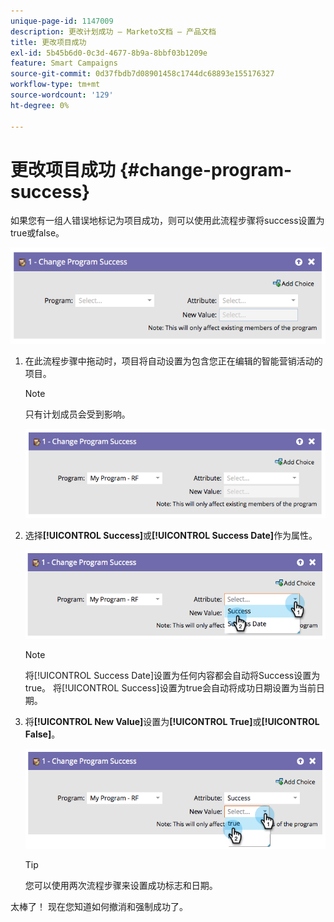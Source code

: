 ```yaml
---
unique-page-id: 1147009
description: 更改计划成功 — Marketo文档 — 产品文档
title: 更改项目成功
exl-id: 5b45b6d0-0c3d-4677-8b9a-8bbf03b1209e
feature: Smart Campaigns
source-git-commit: 0d37fbdb7d08901458c1744dc68893e155176327
workflow-type: tm+mt
source-wordcount: '129'
ht-degree: 0%

---
```


# 更改项目成功 {#change-program-success}

如果您有一组人错误地标记为项目成功，则可以使用此流程步骤将success设置为true或false。

![](assets/change-program-success-1.png)

1. 在此流程步骤中拖动时，项目将自动设置为包含您正在编辑的智能营销活动的项目。

   >[!NOTE]
   >
   >只有计划成员会受到影响。

   ![](assets/change-program-success-2.png)

1. 选择&#x200B;**[!UICONTROL Success]**&#x200B;或&#x200B;**[!UICONTROL Success Date]**&#x200B;作为属性。

   ![](assets/change-program-success-3.png)

   >[!NOTE]
   >
   >将[!UICONTROL Success Date]设置为任何内容都会自动将Success设置为true。 将[!UICONTROL Success]设置为true会自动将成功日期设置为当前日期。

1. 将&#x200B;**[!UICONTROL New Value]**&#x200B;设置为&#x200B;**[!UICONTROL True]**&#x200B;或&#x200B;**[!UICONTROL False]**。

   ![](assets/change-program-success-4.png)

   >[!TIP]
   >
   >您可以使用两次流程步骤来设置成功标志和日期。

太棒了！ 现在您知道如何撤消和强制成功了。
